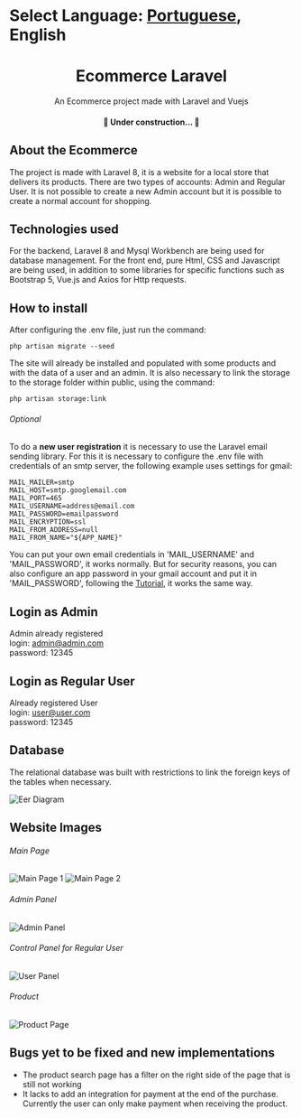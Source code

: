 Select Language: [Portuguese](https://github.com/andrenasc25/ecommerce-laravel/README-pt.md), **English**
========

<h1 align="center">Ecommerce Laravel</h1>
<p align="center">An Ecommerce project made with Laravel and Vuejs</p>

<h4 align="center"> 
	🚀 Under construction...  🚧
</h4>

## About the Ecommerce

The project is made with Laravel 8, it is a website for a local store that delivers its products.
There are two types of accounts: Admin and Regular User.
It is not possible to create a new Admin account but it is possible to create a normal account for shopping.

## Technologies used

For the backend, Laravel 8 and Mysql Workbench are being used for database management. For the front end, pure Html, CSS and Javascript are being used, in addition to some libraries for specific functions such as Bootstrap 5, Vue.js and Axios for Http requests.

## How to install

After configuring the .env file, just run the command:
```
php artisan migrate --seed
```
The site will already be installed and populated with some products and with the data of a user and an admin.
It is also necessary to link the storage to the storage folder within public, using the command:
```
php artisan storage:link
```

###### Optional

To do a **new user registration** it is necessary to use the Laravel email sending library. For this it is necessary to configure the .env file with credentials of an smtp server, the following example uses settings for gmail:
```
MAIL_MAILER=smtp
MAIL_HOST=smtp.googlemail.com
MAIL_PORT=465
MAIL_USERNAME=address@email.com
MAIL_PASSWORD=emailpassword
MAIL_ENCRYPTION=ssl
MAIL_FROM_ADDRESS=null
MAIL_FROM_NAME="${APP_NAME}"
```
You can put your own email credentials in 'MAIL_USERNAME' and 'MAIL_PASSWORD', it works normally. But for security reasons, you can also configure an app password in your gmail account and put it in 'MAIL_PASSWORD', following the [Tutorial](https://support.google.com/mail/answer/185833), it works the same way.

## Login as Admin

Admin already registered\
login: admin@admin.com\
password: 12345

## Login as Regular User

Already registered User\
login: user@user.com\
password: 12345

## Database

The relational database was built with restrictions to link the foreign keys of the tables when necessary.

![Eer Diagram](https://raw.githubusercontent.com/andrenasc25/ecommerce-laravel/master/public/andrenasc25/eer-diagram.png)

## Website Images

###### Main Page

![Main Page 1](https://raw.githubusercontent.com/andrenasc25/ecommerce-laravel/master/public/andrenasc25/main-page-1.png)
![Main Page 2](https://raw.githubusercontent.com/andrenasc25/ecommerce-laravel/master/public/andrenasc25/main-page-2.png)

###### Admin Panel

![Admin Panel](https://raw.githubusercontent.com/andrenasc25/ecommerce-laravel/master/public/andrenasc25/admin-panel.png)

###### Control Panel for Regular User

![User Panel](https://raw.githubusercontent.com/andrenasc25/ecommerce-laravel/master/public/andrenasc25/user-panel.png)

###### Product

![Product Page](https://raw.githubusercontent.com/andrenasc25/ecommerce-laravel/master/public/andrenasc25/product-page.png)

## Bugs yet to be fixed and new implementations

- The product search page has a filter on the right side of the page that is still not working
- It lacks to add an integration for payment at the end of the purchase. Currently the user can only make payment when receiving the product.
